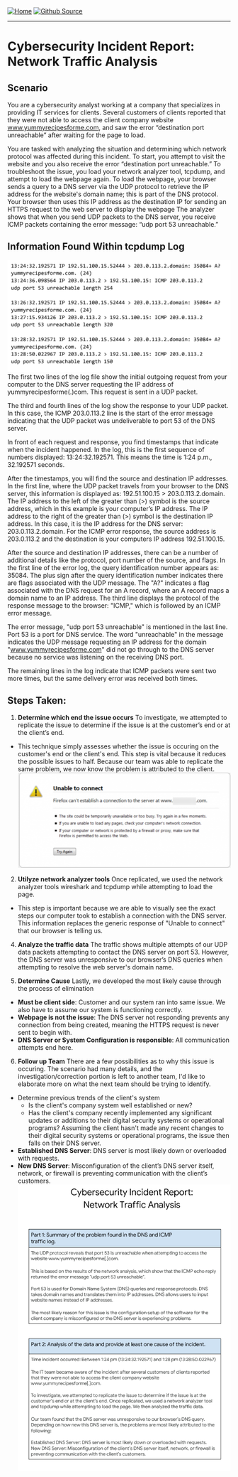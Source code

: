 <div style="display: inline-block;">
  <a href="https://breachopen.github.io/Chas-Riley/">
    <img src="https://img.shields.io/badge/Home-3ba0e6" alt="Home">
  </a>
</div>

<div style="display: inline-block;">
  <a href="https://github.com/BreachOpen/Chas-Riley/" target="_blank">
    <img src="https://img.shields.io/badge/Github_Source-3ba0e6" alt="Github Source">
  </a>
</div>

---

# Cybersecurity Incident Report: Network Traffic Analysis

## Scenario
You are a cybersecurity analyst working at a company that specializes in providing IT services for clients. Several customers of clients reported that they were not able to access the client company website www.yummyrecipesforme.com, and saw the error “destination port unreachable” after waiting for the page to load. 

You are tasked with analyzing the situation and determining which network protocol was affected during this incident. To start, you attempt to visit the website and you also receive the error “destination port unreachable.” To troubleshoot the issue, you load your network analyzer tool, tcpdump, and attempt to load the webpage again. To load the webpage, your browser sends a query to a DNS server via the UDP protocol to retrieve the IP address for the website's domain name; this is part of the DNS protocol. Your browser then uses this IP address as the destination IP for sending an HTTPS request to the web server to display the webpage  The analyzer shows that when you send UDP packets to the DNS server, you receive ICMP packets containing the error message: “udp port 53 unreachable.” 

## Information Found Within tcpdump Log <br />
![Data Traffic](../../assets/img/cir/1.png) <br />
The first two lines of the log file show the initial outgoing request from your computer to the DNS server requesting the IP address of yummyrecipesforme(.)com. This request is sent in a UDP packet.

The third and fourth lines of the log show the response to your UDP packet. In this case, the ICMP 203.0.113.2 line is the start of the error message indicating that the UDP packet was undeliverable to port 53 of the DNS server.

In front of each request and response, you find timestamps that indicate when the incident happened. In the log, this is the first sequence of numbers displayed: 13:24:32.192571. This means the time is 1:24 p.m., 32.192571 seconds.

After the timestamps, you will find the source and destination IP addresses. In the first line, where the UDP packet travels from your browser to the DNS server, this information is displayed as: 192.51.100.15 > 203.0.113.2.domain. The IP address to the left of the greater than (>) symbol is the source address, which in this example is your computer’s IP address. The IP address to the right of the greater than (>) symbol is the destination IP address. In this case, it is the IP address for the DNS server: 203.0.113.2.domain. For the ICMP error response, the source address is 203.0.113.2 and the destination is your computers IP address 192.51.100.15.

After the source and destination IP addresses, there can be a number of additional details like the protocol, port number of the source, and flags. In the first line of the error log, the query identification number appears as: 35084. The plus sign after the query identification number indicates there are flags associated with the UDP message. The "A?" indicates a flag associated with the DNS request for an A record, where an A record maps a domain name to an IP address. The third line displays the protocol of the response message to the browser: "ICMP," which is followed by an ICMP error message.

The error message, "udp port 53 unreachable" is mentioned in the last line. Port 53 is a port for DNS service. The word "unreachable" in the message indicates the UDP message requesting an IP address for the domain "www.yummyrecipesforme.com" did not go through to the DNS server because no service was listening on the receiving DNS port.

The remaining lines in the log indicate that ICMP packets were sent two more times, but the same delivery error was received both times. 

## Steps Taken:
1. **Determine which end the issue occurs** 
To investigate, we attempted to replicate the issue to determine if the issue is at the customer’s end or at the client’s end.
  - This technique simply assesses whether the issue is occuring on the customer's end or the client's end. This step is vital because it reduces the possible issues to half. Because our team was able to replicate the same problem, we now know the problem is attributed to the client.<br />
![Browser Error Message](../../assets/img/cir/2.png)

2. **Utilyze network analyzer tools**
Once replicated, we used the network analyzer tools wireshark and tcpdump while attempting to load the page.
  - This step is important because we are able to visually see the exact steps our computer took to establish a connection with the DNS server. This information replaces the generic response of "Unable to connect" that our browser is telling us.<br />


4. **Analyze the traffic data**
The traffic shows multiple attempts of our UDP data packets attempting to contact the DNS server on port 53. However, the DNS server was unresponsive to our browser’s DNS queries when attempting to resolve the web server's domain name.

5. **Determine Cause**
Lastly, we developed the most likely cause through the process of elimination
  - **Must be client side**: Customer and our system ran into same issue. We also have to assume our system is functioning correctly. 
  - **Webpage is not the issue**: The DNS server not responding prevents any connection from being created, meaning the HTTPS request is never sent to begin with. 
  - **DNS Server or System Configuration is responsible**: All communication attempts end here.

6. **Follow up Team**
There are a few possibilities as to why this issue is occuring. The scenario had many details, and the investigation/correction portion is left to another team, I'd like to elaborate more on what the next team should be trying to identify.
  - Determine previous trends of the client's system
    - Is the client's company system well established or new?
    - Has the client's company recently implemented any significant updates or additions to their digital security systems or operational programs?
Assuming the client hasn't made any recent changes to their digital security systems or operational programs, the issue then falls on their DNS server.
  - **Established DNS Server**: DNS server is most likely down or overloaded with requests.
  - **New DNS Server**: Misconfiguration of the client’s DNS server itself, network, or firewall is preventing communication with the client’s customers.<br />
  ![Cybersecurity Incident Report](../../assets/img/cir/3.png)
